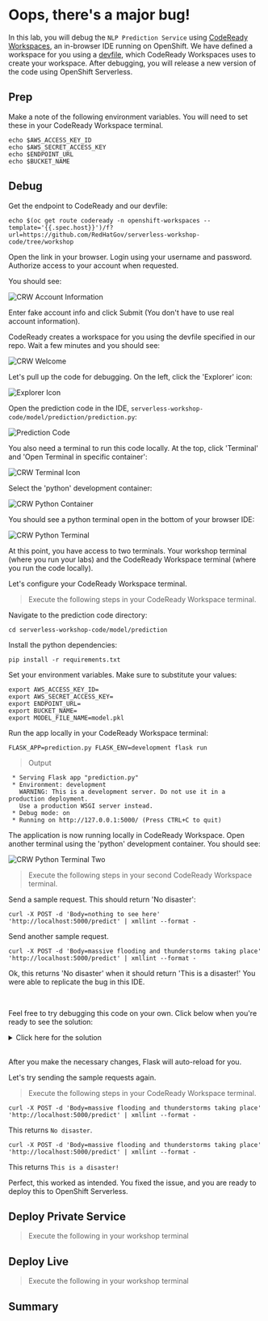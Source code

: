 # Oops, there's a major bug!

In this lab, you will debug the `NLP Prediction Service` using [CodeReady Workspaces][1], an in-browser IDE running on OpenShift.  We have defined a workspace for you using a [devfile][2], which CodeReady Workspaces uses to create your workspace.  After debugging, you will release a new version of the code using OpenShift Serverless.

## Prep

Make a note of the following environment variables.  You will need to set these in your CodeReady Workspace terminal.

```execute
echo $AWS_ACCESS_KEY_ID
echo $AWS_SECRET_ACCESS_KEY
echo $ENDPOINT_URL
echo $BUCKET_NAME
```

## Debug

Get the endpoint to CodeReady and our devfile:

```execute
echo $(oc get route codeready -n openshift-workspaces --template='{{.spec.host}}')/f?url=https://github.com/RedHatGov/serverless-workshop-code/tree/workshop
```

Open the link in your browser.  Login using your username and password.  Authorize access to your account when requested.

You should see:

![CRW Account Information](images/crw_account_info.png)

Enter fake account info and click Submit (You don't have to use real account information).

CodeReady creates a workspace for you using the devfile specified in our repo.  Wait a few minutes and you should see:

![CRW Welcome](images/crw_welcome.png)

Let's pull up the code for debugging.  On the left, click the 'Explorer' icon:

![Explorer Icon](images/crw_explorer_icon.png)

Open the prediction code in the IDE, `serverless-workshop-code/model/prediction/prediction.py`:

![Prediction Code](images/crw_prediction_code.png)

You also need a terminal to run this code locally.  At the top, click 'Terminal' and 'Open Terminal in specific container':

![CRW Terminal Icon](images/crw_terminal_icon.png)

Select the 'python' development container:

![CRW Python Container](images/crw_python_container.png)

You should see a python terminal open in the bottom of your browser IDE:

![CRW Python Terminal](images/crw_python_terminal.png)

At this point, you have access to two terminals.  Your workshop terminal (where you run your labs) and the CodeReady Workspace terminal (where you run the code locally).  

Let's configure your CodeReady Workspace terminal.  

> Execute the following steps in your CodeReady Workspace terminal.

Navigate to the prediction code directory:

```
cd serverless-workshop-code/model/prediction
```

Install the python dependencies:

```
pip install -r requirements.txt
```

Set your environment variables.  Make sure to substitute your values:

```
export AWS_ACCESS_KEY_ID=  
export AWS_SECRET_ACCESS_KEY= 
export ENDPOINT_URL=
export BUCKET_NAME=
export MODEL_FILE_NAME=model.pkl
```

Run the app locally in your CodeReady Workspace terminal:

```
FLASK_APP=prediction.py FLASK_ENV=development flask run
```

> Output

```
 * Serving Flask app "prediction.py"
 * Environment: development
   WARNING: This is a development server. Do not use it in a production deployment.
   Use a production WSGI server instead.
 * Debug mode: on
 * Running on http://127.0.0.1:5000/ (Press CTRL+C to quit)
```

The application is now running locally in CodeReady Workspace.  Open another terminal using the 'python' development container.  You should see:

![CRW Python Terminal Two](images/crw_python_terminal_two.png)

> Execute the following steps in your second CodeReady Workspace terminal.

Send a sample request.  This should return 'No disaster':

```
curl -X POST -d 'Body=nothing to see here' 'http://localhost:5000/predict' | xmllint --format -
```

Send another sample request.  

```execute
curl -X POST -d 'Body=massive flooding and thunderstorms taking place' 'http://localhost:5000/predict' | xmllint --format -
```

Ok, this returns 'No disaster' when it should return 'This is a disaster!'  You were able to replicate the bug in this IDE.

<br>

Feel free to try debugging this code on your own.  Click below when you're ready to see the solution:

<details>
  <summary>Click here for the solution</summary>

  Lines 39 and 41 have the line `if prediction is True`.

  `prediction` is `1` if the model determines a disaster was detected.  This means the code is executing `if 1 is True`.  

  In python, the `is` operator tests if the objects have the same identity.  The integer `1` and boolean `True` do not have the same identity, so `1 is True` returns `False`.

  To fix this, replace `if prediction is True` to `if prediction == 1` on lines 39 and 41.  It should look like this:

  ![Prediction Code Fixed](images/crw_prediction_code_fixed.png)
  
</details>

<br>

After you make the necessary changes, Flask will auto-reload for you.

Let's try sending the sample requests again.

> Execute the following steps in your CodeReady Workspace terminal.

```
curl -X POST -d 'Body=massive flooding and thunderstorms taking place' 'http://localhost:5000/predict' | xmllint --format -
```

This returns `No disaster`.

```
curl -X POST -d 'Body=massive flooding and thunderstorms taking place' 'http://localhost:5000/predict' | xmllint --format -
```

This returns `This is a disaster!`

Perfect, this worked as intended.  You fixed the issue, and you are ready to deploy this to OpenShift Serverless.

## Deploy Private Service

> Execute the following in your workshop terminal




## Deploy Live

> Execute the following in your workshop terminal



## Summary

[1]: https://www.redhat.com/en/technologies/jboss-middleware/codeready-workspaces
[2]: https://access.redhat.com/documentation/en-us/red_hat_codeready_workspaces/2.4/html/end-user_guide/developer-workspaces_crw#what-is-a-devfile_crw
[3]: https://knative.dev/docs/serving/cluster-local-route/